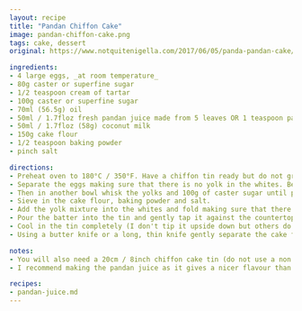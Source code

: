 ```yaml
---
layout: recipe
title: "Pandan Chiffon Cake"
image: pandan-chiffon-cake.png
tags: cake, dessert
original: https://www.notquitenigella.com/2017/06/05/panda-pandan-cake/

ingredients:
- 4 large eggs, _at room temperature_
- 80g caster or superfine sugar
- 1/2 teaspoon cream of tartar
- 100g caster or superfine sugar
- 70ml (56.5g) oil
- 50ml / 1.7floz fresh pandan juice made from 5 leaves OR 1 teaspoon pandan paste, _(see note 2)_
- 50ml / 1.7floz (58g) coconut milk
- 150g cake flour
- 1/2 teaspoon baking powder
- pinch salt

directions:
- Preheat oven to 180°C / 350°F. Have a chiffon tin ready but do not grease or line it.
- Separate the eggs making sure that there is no yolk in the whites. Beat the whites in a large bowl with the cream of tartar until soft peaks form. Then slowly add in the 80g of caster sugar until you get stiff peaks.
- Then in another bowl whisk the yolks and 100g of caster sugar until pale. Whisk in the oil and combine, then add the pandan juice (or paste if using) and coconut milk.
- Sieve in the cake flour, baking powder and salt.
- Add the yolk mixture into the whites and fold making sure that there are no streaks of colour and that the mixture is uniform in colour.
- Pour the batter into the tin and gently tap it against the countertop to remove any large air bubbles. Bake for 45 minutes.
- Cool in the tin completely (I don't tip it upside down but others do but I find the cake is too delicate to do this).
- Using a butter knife or a long, thin knife gently separate the cake from the tin making sure to get all of the sides. I usually let it sit overnight or for a few hours because when it is first cooked as it is very delicate.

notes:
- You will also need a 20cm / 8inch chiffon cake tin (do not use a non stick tin)
- I recommend making the pandan juice as it gives a nicer flavour than the bottled pandan essence that you can buy.

recipes:
- pandan-juice.md
---
```

